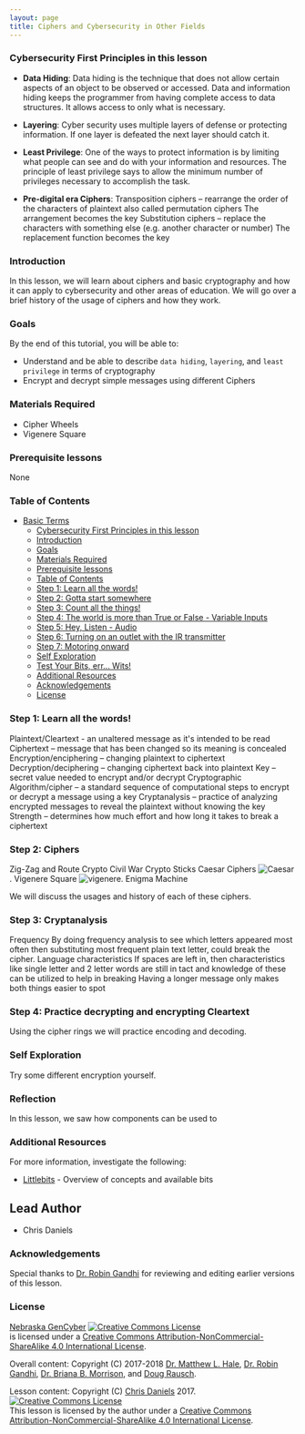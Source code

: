 ```yaml
---
layout: page
title: Ciphers and Cybersecurity in Other Fields
---
```

### Cybersecurity First Principles in this lesson

* __Data Hiding__: Data hiding is the technique that does not allow certain aspects of an object to be observed or accessed. Data and information hiding keeps the programmer from having complete access to data structures. It allows access to only what is necessary.

* __Layering__: Cyber security uses multiple layers of defense or protecting information. If one layer is defeated the next layer should catch it.

* __Least Privilege__: One of the ways to protect information is by limiting what people can see and do with your information and resources. The principle of least privilege says to allow the minimum number of privileges necessary to accomplish the task.


* __Pre-digital era Ciphers__: Transposition ciphers – rearrange the order of the characters of plaintext also called permutation ciphers
The arrangement becomes the key
Substitution ciphers – replace the characters with something else (e.g. another character or number)
The replacement function becomes the key


### Introduction
In this lesson, we will learn about ciphers and basic cryptography and how it can apply to cybersecurity and other areas of education.  We will go over a brief history of the usage of ciphers and how they work.  

### Goals
By the end of this tutorial, you will be able to:
* Understand and be able to describe `data hiding`, `layering`, and `least privilege` in terms of cryptography
* Encrypt and decrypt simple messages using different Ciphers

### Materials Required

* Cipher Wheels
* Vigenere Square

### Prerequisite lessons
None

### Table of Contents
<!-- TOC START min:1 max:3 link:true update:true -->
- [Basic Terms](#ciphers-and-cybersecurity-in-other-fields)
    - [Cybersecurity First Principles in this lesson](#cybersecurity-first-principles-in-this-lesson)
    - [Introduction](#introduction)
    - [Goals](#goals)
    - [Materials Required](#materials-required)
    - [Prerequisite lessons](#prerequisite-lessons)
    - [Table of Contents](#table-of-contents)
    - [Step 1: Learn all the words!](#step-1-learn-all-the-words)
    - [Step 2: Gotta start somewhere](#step-2-gotta-start-somewhere)
    - [Step 3: Count all the things!](#step-3-count-all-the-things)
    - [Step 4: The world is more than True or False - Variable Inputs](#step-4-the-world-is-more-than-true-or-false---variable-inputs)
    - [Step 5: Hey, Listen - Audio](#step-5-hey-listen---audio)
    - [Step 6: Turning on an outlet with the IR transmitter](#step-6-turning-on-an-outlet-with-the-ir-transmitter)
    - [Step 7: Motoring onward](#step-7-motoring-onward)
    - [Self Exploration](#self-exploration)
    - [Test Your Bits, err... Wits!](#test-your-bits-err-wits)
    - [Additional Resources](#additional-resources)
    - [Acknowledgements](#acknowledgements)
    - [License](#license)

<!-- TOC END -->

### Step 1: Learn all the words!
Plaintext/Cleartext - an unaltered message as it's intended to be read
Ciphertext – message that has been changed so its meaning is concealed
Encryption/enciphering – changing plaintext to ciphertext
Decryption/deciphering – changing ciphertext back into plaintext
Key – secret value needed to encrypt and/or decrypt
Cryptographic Algorithm/cipher – a standard sequence of computational steps to encrypt or decrypt a message using a key
Cryptanalysis – practice of analyzing encrypted messages to reveal the plaintext without knowing the key
Strength – determines how much effort and how long it takes to break a ciphertext

### Step 2: Ciphers

Zig-Zag and Route Crypto
Civil War Crypto Sticks
Caesar Ciphers
![Caesar](../img/caesarciper.jpg).
Vigenere Square
![vigenere](../img/vigenere.jpg).
Enigma Machine

We will discuss the usages and history of each of these ciphers.


### Step 3: Cryptanalysis

Frequency
By doing frequency analysis to see which letters appeared most often then substituting most frequent plain text letter, could break the cipher.
Language characteristics
If spaces are left in, then characteristics like single letter and 2 letter words are still in tact and knowledge of these can be utilized to help in breaking
Having a longer message only makes both things easier to spot

### Step 4: Practice decrypting and encrypting Cleartext

Using the cipher rings we will practice encoding and decoding.

### Self Exploration
Try some different encryption yourself.

### Reflection
In this lesson, we saw how components can be used to

### Additional Resources
For more information, investigate the following:

* [Littlebits](http://littlebits.cc/how-it-works) - Overview of concepts and available bits

## Lead Author

- Chris Daniels

### Acknowledgements
Special thanks to [Dr. Robin Gandhi](http://faculty.ist.unomaha.edu/rgandhi/) for reviewing and editing earlier versions of this lesson.

### License
[Nebraska GenCyber](https://github.com/MLHale/nebraska-gencyber) <a rel="license" href="http://creativecommons.org/licenses/by-nc-sa/4.0/"><img alt="Creative Commons License" style="border-width:0" src="https://i.creativecommons.org/l/by-nc-sa/4.0/88x31.png" /></a><br /> is licensed under a <a rel="license" href="http://creativecommons.org/licenses/by-nc-sa/4.0/">Creative Commons Attribution-NonCommercial-ShareAlike 4.0 International License</a>.

Overall content: Copyright (C) 2017-2018  [Dr. Matthew L. Hale](http://faculty.ist.unomaha.edu/mhale/), [Dr. Robin Gandhi](http://faculty.ist.unomaha.edu/rgandhi/), [Dr. Briana B. Morrison](http://www.brianamorrison.net), and [Doug Rausch](http://www.bellevue.edu/about/leadership/faculty/rausch-douglas).

Lesson content: Copyright (C) [Chris Daniels](https://www.unomaha.edu/college-of-information-science-and-technology/about/faculty-staff/chris-daniels.php) 2017.  
<a rel="license" href="http://creativecommons.org/licenses/by-nc-sa/4.0/"><img alt="Creative Commons License" style="border-width:0" src="https://i.creativecommons.org/l/by-nc-sa/4.0/88x31.png" /></a><br /><span xmlns:dct="http://purl.org/dc/terms/" property="dct:title">This lesson</span> is licensed by the author under a <a rel="license" href="http://creativecommons.org/licenses/by-nc-sa/4.0/">Creative Commons Attribution-NonCommercial-ShareAlike 4.0 International License</a>.
